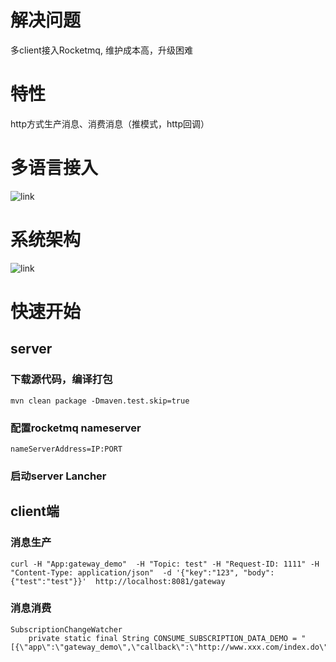 
# 解决问题

多client接入Rocketmq, 维护成本高，升级困难

# 特性

http方式生产消息、消费消息（推模式，http回调）

# 多语言接入

![link](https://github.com/liyangbing/rocketmq-http-gateway/blob/master/docs/images/business-access.jpg)

# 系统架构

![link](https://github.com/liyangbing/rocketmq-http-gateway/blob/master/docs/images/architecture.jpg)


# 快速开始

## server

### 下载源代码，编译打包
```
mvn clean package -Dmaven.test.skip=true
```

### 配置rocketmq nameserver
```
nameServerAddress=IP:PORT
```

### 启动server Lancher


## client端

### 消息生产
```
curl -H "App:gateway_demo"  -H "Topic: test" -H "Request-ID: 1111" -H "Content-Type: application/json"  -d '{"key":"123", "body":{"test":"test"}}'  http://localhost:8081/gateway
```

### 消息消费

```
SubscriptionChangeWatcher
    private static final String CONSUME_SUBSCRIPTION_DATA_DEMO = "[{\"app\":\"gateway_demo\",\"callback\":\"http://www.xxx.com/index.do\",\"tag\":\"\",\"topic\":\"test\"}]";

```

